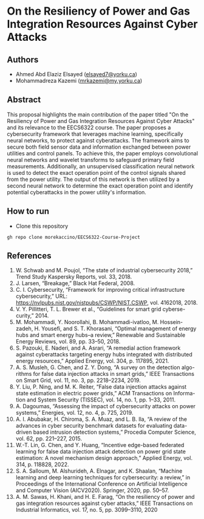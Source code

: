 # On the Resiliency of Power and Gas Integration Resources Against Cyber Attacks

## Authors
- Ahmed Abd Elaziz Elsayed (elsayed7@yorku.ca)
- Mohammadreza Kazemi (mrkazemi@my.yorku.ca)

## Abstract
This proposal highlights the main contribution of the paper titled "On the Resiliency of Power and Gas Integration Resources Against Cyber Attacks" and its relevance to the EECS6322 course. The paper proposes a cybersecurity framework that leverages machine learning, specifically neural networks, to protect against cyberattacks. The framework aims to secure both field sensor data and information exchanged between power utilities and control panels. To achieve this, the paper employs convolutional neural networks and wavelet transforms to safeguard primary field measurements. Additionally, an unsupervised classification neural network is used to detect the exact operation point of the control signals shared from the power utility. The output of this network is then utilized by a second neural network to determine the exact operation point and identify potential cyberattacks in the power utility's information.

## How to run
- Clone this repository
```
gh repo clone morekaccino/EECS6322-Course-Project
```

## References
1. W. Schwab and M. Poujol, “The state of industrial cybersecurity 2018,”
Trend Study Kaspersky Reports, vol. 33, 2018.
2. J. Larsen, “Breakage,” Black Hat Federal, 2008.
3. C. I. Cybersecurity, “Framework for improving critical infrastructure
cybersecurity,” URL: https://nvlpubs.nist.gov/nistpubs/CSWP/NIST.CSWP, vol. 4162018, 2018.
4. V. Y. Pillitteri, T. L. Brewer et al., “Guidelines for smart grid cyberse-
curity,” 2014.
5. M. Mohammadi, Y. Noorollahi, B. Mohammadi-ivatloo, M. Hossein-
zadeh, H. Yousefi, and S. T. Khorasani, “Optimal management of energy
hubs and smart energy hubs–a review,” Renewable and Sustainable
Energy Reviews, vol. 89, pp. 33–50, 2018.
6. S. Pazouki, E. Naderi, and A. Asrari, “A remedial action framework
against cyberattacks targeting energy hubs integrated with distributed
energy resources,” Applied Energy, vol. 304, p. 117895, 2021.
7. A. S. Musleh, G. Chen, and Z. Y. Dong, “A survey on the detection algo-
rithms for false data injection attacks in smart grids,” IEEE Transactions
on Smart Grid, vol. 11, no. 3, pp. 2218–2234, 2019.
8. Y. Liu, P. Ning, and M. K. Reiter, “False data injection attacks against
state estimation in electric power grids,” ACM Transactions on Informa-
tion and System Security (TISSEC), vol. 14, no. 1, pp. 1–33, 2011.
9. A. Dagoumas, “Assessing the impact of cybersecurity attacks on power
systems,” Energies, vol. 12, no. 4, p. 725, 2019.
10. A. I. Abubakar, H. Chiroma, S. A. Muaz, and L. B. Ila, “A review of
the advances in cyber security benchmark datasets for evaluating data-
driven based intrusion detection systems,” Procedia Computer Science,
vol. 62, pp. 221–227, 2015.
11. W.-T. Lin, G. Chen, and Y. Huang, “Incentive edge-based federated
learning for false data injection attack detection on power grid state
estimation: A novel mechanism design approach,” Applied Energy, vol.
314, p. 118828, 2022.
12. S. A. Salloum, M. Alshurideh, A. Elnagar, and K. Shaalan, “Machine
learning and deep learning techniques for cybersecurity: a review,” in
Proceedings of the International Conference on Artificial Intelligence
and Computer Vision (AICV2020). Springer, 2020, pp. 50–57.
13. A. M. Sawas, H. Khani, and H. E. Farag, “On the resiliency of power
and gas integration resources against cyber attacks,” IEEE Transactions
on Industrial Informatics, vol. 17, no. 5, pp. 3099–3110, 2020
